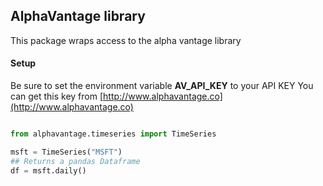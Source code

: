 ## AlphaVantage library

This package wraps access to the alpha vantage library

#### Setup
Be sure to set the environment variable <b>AV_API_KEY</b> to your API KEY
You can get this key from [http://www.alphavantage.co](http://www.alphavantage.co)

```python

from alphavantage.timeseries import TimeSeries

msft = TimeSeries("MSFT")
## Returns a pandas Dataframe
df = msft.daily()

```

